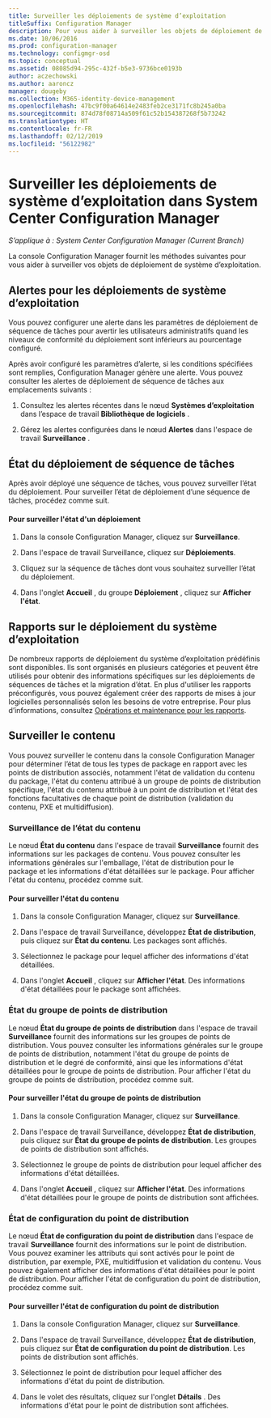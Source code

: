 ```yaml
---
title: Surveiller les déploiements de système d’exploitation
titleSuffix: Configuration Manager
description: Pour vous aider à surveiller les objets de déploiement de système d’exploitation, la console Configuration Manager fournit des alertes, des rapports et divers indicateurs d’état.
ms.date: 10/06/2016
ms.prod: configuration-manager
ms.technology: configmgr-osd
ms.topic: conceptual
ms.assetid: 08085d94-295c-432f-b5e3-9736bce0193b
author: aczechowski
ms.author: aaroncz
manager: dougeby
ms.collection: M365-identity-device-management
ms.openlocfilehash: 47bc9f00a64614e2483feb2ce3171fc8b245a0ba
ms.sourcegitcommit: 874d78f08714a509f61c52b154387268f5b73242
ms.translationtype: HT
ms.contentlocale: fr-FR
ms.lasthandoff: 02/12/2019
ms.locfileid: "56122982"
---
```

# <a name="monitor-operating-system-deployments-in-system-center-configuration-manager"></a>Surveiller les déploiements de système d’exploitation dans System Center Configuration Manager

*S’applique à : System Center Configuration Manager (Current Branch)*

La console Configuration Manager fournit les méthodes suivantes pour vous aider à surveiller vos objets de déploiement de système d’exploitation.  


##  <a name="BKMK_OSDAlerts"></a> Alertes pour les déploiements de système d’exploitation  
 Vous pouvez configurer une alerte dans les paramètres de déploiement de séquence de tâches pour avertir les utilisateurs administratifs quand les niveaux de conformité du déploiement sont inférieurs au pourcentage configuré.  

 Après avoir configuré les paramètres d’alerte, si les conditions spécifiées sont remplies, Configuration Manager génère une alerte. Vous pouvez consulter les alertes de déploiement de séquence de tâches aux emplacements suivants :  

1.  Consultez les alertes récentes dans le nœud **Systèmes d’exploitation** dans l’espace de travail **Bibliothèque de logiciels** .  

2.  Gérez les alertes configurées dans le nœud **Alertes** dans l'espace de travail **Surveillance** .  

##  <a name="BKMK_TSDeployStatus"></a> État du déploiement de séquence de tâches  
 Après avoir déployé une séquence de tâches, vous pouvez surveiller l’état du déploiement. Pour surveiller l’état de déploiement d’une séquence de tâches, procédez comme suit.  

#### <a name="to-monitor-deployment-status"></a>Pour surveiller l'état d'un déploiement  

1.  Dans la console Configuration Manager, cliquez sur **Surveillance**.  

2.  Dans l'espace de travail Surveillance, cliquez sur **Déploiements**.  

3.  Cliquez sur la séquence de tâches dont vous souhaitez surveiller l’état du déploiement.  

4.  Dans l'onglet **Accueil** , du groupe **Déploiement** , cliquez sur **Afficher l'état**.  

##  <a name="BKMK_TSReports"></a> Rapports sur le déploiement du système d’exploitation  
 De nombreux rapports de déploiement du système d’exploitation prédéfinis sont disponibles. Ils sont organisés en plusieurs catégories et peuvent être utilisés pour obtenir des informations spécifiques sur les déploiements de séquences de tâches et la migration d’état. En plus d'utiliser les rapports préconfigurés, vous pouvez également créer des rapports de mises à jour logicielles personnalisés selon les besoins de votre entreprise. Pour plus d’informations, consultez [Opérations et maintenance pour les rapports](../../core/servers/manage/operations-and-maintenance-for-reporting.md).  

##  <a name="BKMK_MonitorContent"></a> Surveiller le contenu  
 Vous pouvez surveiller le contenu dans la console Configuration Manager pour déterminer l’état de tous les types de package en rapport avec les points de distribution associés, notamment l'état de validation du contenu du package, l'état du contenu attribué à un groupe de points de distribution spécifique, l'état du contenu attribué à un point de distribution et l'état des fonctions facultatives de chaque point de distribution (validation du contenu, PXE et multidiffusion).  

###  <a name="BKMK_ContentStatus"></a> Surveillance de l’état du contenu  
 Le nœud **État du contenu** dans l'espace de travail **Surveillance** fournit des informations sur les packages de contenu. Vous pouvez consulter les informations générales sur l'emballage, l'état de distribution pour le package et les informations d'état détaillées sur le package. Pour afficher l'état du contenu, procédez comme suit.  

#### <a name="to-monitor-content-status"></a>Pour surveiller l'état du contenu  

1.  Dans la console Configuration Manager, cliquez sur **Surveillance**.  

2.  Dans l'espace de travail Surveillance, développez **État de distribution**, puis cliquez sur **État du contenu**. Les packages sont affichés.  

3.  Sélectionnez le package pour lequel afficher des informations d'état détaillées.  

4.  Dans l'onglet **Accueil** , cliquez sur **Afficher l'état**. Des informations d'état détaillées pour le package sont affichées.  

###  <a name="BKMK_DPGroupStatus"></a> État du groupe de points de distribution  
 Le nœud **État du groupe de points de distribution** dans l'espace de travail **Surveillance** fournit des informations sur les groupes de points de distribution. Vous pouvez consulter les informations générales sur le groupe de points de distribution, notamment l'état du groupe de points de distribution et le degré de conformité, ainsi que les informations d'état détaillées pour le groupe de points de distribution. Pour afficher l'état du groupe de points de distribution, procédez comme suit.  

#### <a name="to-monitor-distribution-point-group-status"></a>Pour surveiller l'état du groupe de points de distribution  

1.  Dans la console Configuration Manager, cliquez sur **Surveillance**.  

2.  Dans l'espace de travail Surveillance, développez **État de distribution**, puis cliquez sur **État du groupe de points de distribution**. Les groupes de points de distribution sont affichés.  

3.  Sélectionnez le groupe de points de distribution pour lequel afficher des informations d'état détaillées.  

4.  Dans l'onglet **Accueil** , cliquez sur **Afficher l'état**. Des informations d'état détaillées pour le groupe de points de distribution sont affichées.  

###  <a name="BKMK_DPConfigStatus"></a> État de configuration du point de distribution  
 Le nœud **État de configuration du point de distribution** dans l'espace de travail **Surveillance** fournit des informations sur le point de distribution. Vous pouvez examiner les attributs qui sont activés pour le point de distribution, par exemple, PXE, multidiffusion et validation du contenu. Vous pouvez également afficher des informations d'état détaillées pour le point de distribution. Pour afficher l'état de configuration du point de distribution, procédez comme suit.  

#### <a name="to-monitor-distribution-point-configuration-status"></a>Pour surveiller l'état de configuration du point de distribution  

1.  Dans la console Configuration Manager, cliquez sur **Surveillance**.  

2.  Dans l'espace de travail Surveillance, développez **État de distribution**, puis cliquez sur **État de configuration du point de distribution**. Les points de distribution sont affichés.  

3.  Sélectionnez le point de distribution pour lequel afficher des informations d'état du point de distribution.  

4.  Dans le volet des résultats, cliquez sur l'onglet **Détails** . Des informations d'état pour le point de distribution sont affichées.  
